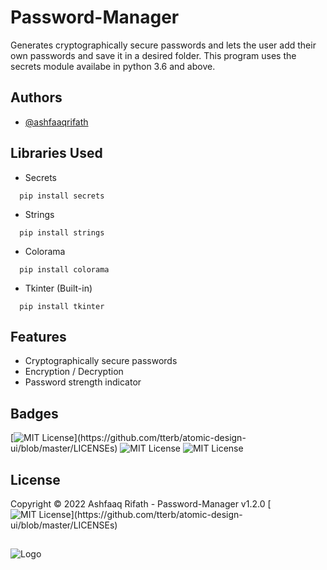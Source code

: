 # Password-Manager

Generates cryptographically secure passwords and lets the user add their own passwords and save it in a desired folder. This program uses the secrets module availabe in python 3.6 and above.


## Authors

- [@ashfaaqrifath](https://www.github.com/ashfaaqrifath)


## Libraries Used
* Secrets
```
  pip install secrets
```

* Strings
```
  pip install strings
```

* Colorama
```
  pip install colorama
```

* Tkinter (Built-in)
```
  pip install tkinter
```
## Features

- Cryptographically secure passwords
- Encryption / Decryption
- Password strength indicator


## Badges

[![MIT License](https://img.shields.io/apm/l/atomic-design-ui.svg?)](https://github.com/tterb/atomic-design-ui/blob/master/LICENSEs)
![MIT License](https://img.shields.io/github/followers/ashfaaqrifath?style=social)
![MIT License](https://img.shields.io/github/stars/ashfaaqrifath/Password-Manager?style=social)



## License

Copyright © 2022 Ashfaaq Rifath - Password-Manager v1.2.0 [![MIT License](https://img.shields.io/apm/l/atomic-design-ui.svg?)](https://github.com/tterb/atomic-design-ui/blob/master/LICENSEs) 


##
![Logo](https://dev-to-uploads.s3.amazonaws.com/uploads/articles/th5xamgrr6se0x5ro4g6.png)
